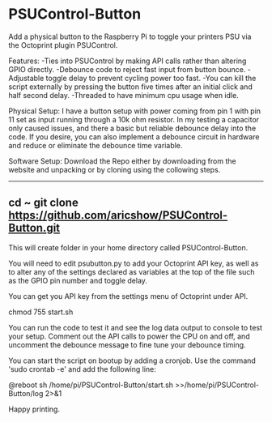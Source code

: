 # PSUControl-Button
Add a physical button to the Raspberry Pi to toggle your printers PSU via the Octoprint plugin PSUControl.

Features:
-Ties into PSUControl by making API calls rather than altering GPIO directly.
-Debounce code to reject fast input from button bounce.
-Adjustable toggle delay to prevent cycling power too fast.
-You can kill the script externally by pressing the button five times after an initial click and half second delay.
-Threaded to have minimum cpu usage when idle.

Physical Setup:
I have a button setup with power coming from pin 1 with pin 11 set as input running through a 10k ohm resistor. In my testing a capacitor only caused issues, and there a basic but reliable debounce delay into the code. If you desire, you can also implement a debounce circuit in hardware and reduce or eliminate the debounce time variable.

Software Setup:
Download the Repo either by downloading from the website and unpacking or by cloning using the collowing steps.

---------
cd ~
git clone https://github.com/aricshow/PSUControl-Button.git
---------

This will create folder in your home directory called PSUControl-Button.

You will need to edit psubutton.py to add your Octoprint API key, as well as to alter any of the settings declared as variables at the top of the file such as the GPIO pin number and toggle delay.

You can get you API key from the settings menu of Octoprint under API.

chmod 755 start.sh

You can run the code to test it and see the log data output to console to test your setup. Comment out the API calls to power the CPU on and off, and uncomment the debounce message to fine tune your debounce timing.

You can start the script on bootup by adding a cronjob. Use the command 'sudo crontab -e' and add the following line:

@reboot sh /home/pi/PSUControl-Button/start.sh >>/home/pi/PSUControl-Button/log 2>&1

Happy printing.
